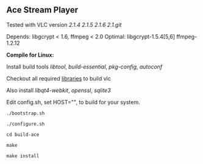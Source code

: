 Ace Stream Player
-----------------

Tested with VLC version *2.1.4  2.1.5  2.1.6  2.1.git*

Depends: libgcrypt < 1.6, ffmpeg < 2.0
Optimal: libgcrypt-1.5.4[5,6] ffmpeg-1.2.12

**Compile for Linux:** 

Install build tools *libtool*, *build-essential*, *pkg-config*, *autoconf*

Checkout all required [libraries] to build vlc

Also install *libqt4-webkit*, *openssl*, *sqlite3*

Edit config.sh, set HOST="", to build for your system.

`./bootstrap.sh`

`./configure.sh`

`cd build-ace`

`make`

`make install`

[libraries]:https://wiki.videolan.org/Contrib_Status/
